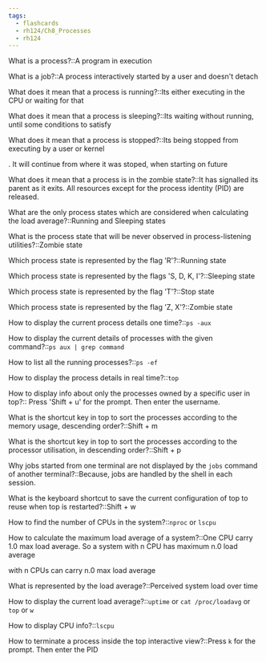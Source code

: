 ```yaml
---
tags:
  - flashcards
  - rh124/Ch8_Processes
  - rh124
---
```

What is a process?::A program in execution

<!--SR:!2023-10-25,64,292-->

What is a job?::A process interactively started by a user and doesn't detach

<!--SR:!2023-10-26,65,292-->

What does it mean that a process is running?::Its either executing in the CPU or waiting for that

<!--SR:!2023-10-26,65,292-->

What does it mean that a process is sleeping?::Its waiting without running, until some conditions to satisfy

<!--SR:!2023-10-22,61,292-->

What does it mean that a process is stopped?::Its being stopped from executing by a user or kernel

<!--SR:!2023-08-26,4,291-->

. It will continue from where it was stoped, when starting on future<!--SR:!2023-10-25,64,292-->

What does it mean that a process is in the zombie state?::It has signalled its parent as it exits. All resources except for the process identity (PID) are released.

<!--SR:!2023-10-25,64,292-->

What are the only process states which are considered when calculating the load average?::Running and Sleeping states

<!--SR:!2023-10-22,61,292-->

What is the process state that will be never observed in process-listening utilities?::Zombie state

<!--SR:!2023-08-26,4,291-->

Which process state is represented by the flag 'R'?::Running state

<!--SR:!2023-10-22,61,292-->

Which process state is represented by the flags 'S, D, K, I'?::Sleeping state

<!--SR:!2023-10-23,62,292-->

Which process state is represented by the flag 'T'?::Stop state

<!--SR:!2023-10-29,68,290-->

Which process state is represented by the flag 'Z, X'?::Zombie state

<!--SR:!2023-10-21,60,292-->

How to display the current process details one time?::`ps -aux`

<!--SR:!2023-10-23,62,292-->

How to display the current details of processes with the given command?::`ps aux | grep command`

<!--SR:!2023-09-14,23,252-->

How to list all the running processes?::`ps -ef`

<!--SR:!2023-10-17,56,272-->

How to display the process details in real time?::`top`

<!--SR:!2023-09-19,28,270-->

How to display info about only the processes owned by a specific user in top?:: Press 'Shift + u' for the prompt. Then enter the username.

<!--SR:!2023-10-20,59,292-->

What is the shortcut key in top to sort the processes according to the memory usage, descending order?::Shift + m

<!--SR:!2023-10-26,65,292-->

What is the shortcut key in top to sort the processes according to the processor utilisation, in descending order?::Shift + p

<!--SR:!2023-10-15,54,272-->

Why jobs started from one terminal are not displayed by the `jobs` command of another terminal?::Because, jobs are handled by the shell in each session.

<!--SR:!2023-10-26,65,292-->

What is the keyboard shortcut to save the current configuration of top to reuse when top is restarted?::Shift + w

<!--SR:!2023-10-14,53,252-->

How to find the number of CPUs in the system?::`nproc` or `lscpu`

<!--SR:!2023-10-13,52,252-->

How to calculate the maximum load average of a system?::One CPU carry 1.0 max load average. So a system with n CPU has maximum n.0 load average

<!--SR:!2023-10-18,57,272-->

with n CPUs can carry n.0 max load average

What is represented by the load average?::Perceived system load over time

<!--SR:!2023-10-25,64,292-->

How to display the current load average?::`uptime` or `cat /proc/loadavg` or `top` or `w`

<!--SR:!2023-09-15,24,252-->

How to display CPU info?::`lscpu`

<!--SR:!2023-10-17,56,270-->

How to terminate a process inside the top interactive view?::Press `k` for the prompt. Then enter the PID

<!--SR:!2023-10-16,55,272-->
